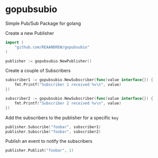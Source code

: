 # gopubsubio
Simple Pub/Sub Package for golang

Create a new Publisher

```go
import (
    "github.com/REAANDREW/gopubsubio"
)

publisher := gopubsubio.NewPublisher()
```

Create a couple of Subscribers

```go
subscriber1 := gopubsubio.NewSubscriber(func(value interface{}) {
    fmt.Printf("Subscriber 1 received %v\n", value)
})

subscriber2 := gopubsubio.NewSubscriber(func(value interface{}) {
    fmt.Printf("Subscriber 2 received %v\n", value)
})
```

Add the subscribers to the publisher for a specific `key`

```go
publisher.Subscribe("foobar", subscriber1)
publisher.Subscribe("foobar", subscriber2)
```

Publish an event to notify the subscribers

```go
publisher.Publish("foobar", 1)
```
